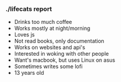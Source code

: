 ### ./lifecats report

- Drinks too much coffee
- Works mostly at night/morning
- Loves js 
- Not read books, only documentation
- Works on websites and api's
- Interested in woking with other people
- Want's macbook, but uses Linux on asus
- Sometimes writes some lofi
- 13 years old
